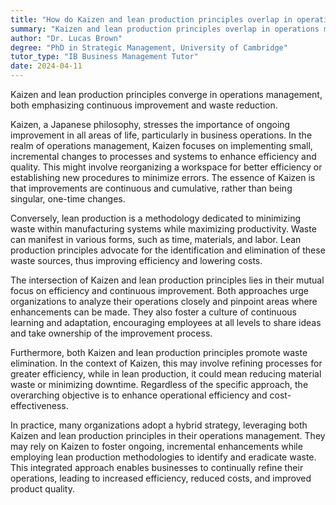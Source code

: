 ```yaml
---
title: "How do Kaizen and lean production principles overlap in operations management?"
summary: "Kaizen and lean production principles overlap in operations management through their shared focus on continuous improvement and waste reduction."
author: "Dr. Lucas Brown"
degree: "PhD in Strategic Management, University of Cambridge"
tutor_type: "IB Business Management Tutor"
date: 2024-04-11
---
```


Kaizen and lean production principles converge in operations management, both emphasizing continuous improvement and waste reduction.

Kaizen, a Japanese philosophy, stresses the importance of ongoing improvement in all areas of life, particularly in business operations. In the realm of operations management, Kaizen focuses on implementing small, incremental changes to processes and systems to enhance efficiency and quality. This might involve reorganizing a workspace for better efficiency or establishing new procedures to minimize errors. The essence of Kaizen is that improvements are continuous and cumulative, rather than being singular, one-time changes.

Conversely, lean production is a methodology dedicated to minimizing waste within manufacturing systems while maximizing productivity. Waste can manifest in various forms, such as time, materials, and labor. Lean production principles advocate for the identification and elimination of these waste sources, thus improving efficiency and lowering costs.

The intersection of Kaizen and lean production principles lies in their mutual focus on efficiency and continuous improvement. Both approaches urge organizations to analyze their operations closely and pinpoint areas where enhancements can be made. They also foster a culture of continuous learning and adaptation, encouraging employees at all levels to share ideas and take ownership of the improvement process.

Furthermore, both Kaizen and lean production principles promote waste elimination. In the context of Kaizen, this may involve refining processes for greater efficiency, while in lean production, it could mean reducing material waste or minimizing downtime. Regardless of the specific approach, the overarching objective is to enhance operational efficiency and cost-effectiveness.

In practice, many organizations adopt a hybrid strategy, leveraging both Kaizen and lean production principles in their operations management. They may rely on Kaizen to foster ongoing, incremental enhancements while employing lean production methodologies to identify and eradicate waste. This integrated approach enables businesses to continually refine their operations, leading to increased efficiency, reduced costs, and improved product quality.
    